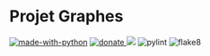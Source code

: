 # Projet Graphes

[![made-with-python](https://img.shields.io/badge/Made%20with-Python-blue.svg?style=flat-square)](https://www.python.org/)
<a href=https://paypal.me/>
<img src="https://img.shields.io/badge/Donate-PayPal-green.svg?logo=paypal&style=flat-square" alt=donate>
</a>
<img src="https://img.shields.io/github/repo-size/VincentNOURY/Projet-Graphes.svg?label=Repo%20size&style=flat-square">
![pylint](https://github.com/VincentNOURY/Projet-Graphes/actions/workflows/flake8.yml/badge.svg)
![flake8](https://github.com/VincentNOURY/Projet-Graphes/actions/workflows/pylint.yml/badge.svg)
